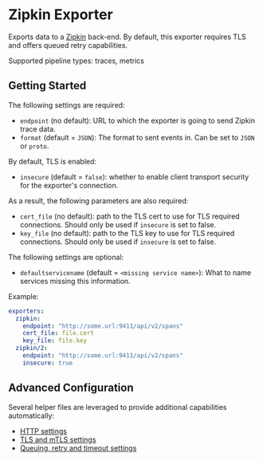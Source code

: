 # Zipkin Exporter

Exports data to a [Zipkin](https://zipkin.io/) back-end.
By default, this exporter requires TLS and offers queued retry capabilities.

Supported pipeline types: traces, metrics

## Getting Started

The following settings are required:

- `endpoint` (no default): URL to which the exporter is going to send Zipkin trace data.
- `format` (default = `JSON`): The format to sent events in. Can be set to `JSON` or `proto`.

By default, TLS is enabled:

- `insecure` (default = `false`): whether to enable client transport security for
  the exporter's connection.

As a result, the following parameters are also required:

- `cert_file` (no default): path to the TLS cert to use for TLS required connections. Should
  only be used if `insecure` is set to false.
- `key_file` (no default): path to the TLS key to use for TLS required connections. Should
  only be used if `insecure` is set to false.

The following settings are optional:

- `defaultservicename` (default = `<missing service name>`): What to name
  services missing this information.

Example:

```yaml
exporters:
  zipkin:
    endpoint: "http://some.url:9411/api/v2/spans"
    cert_file: file.cert
    key_file: file.key
  zipkin/2:
    endpoint: "http://some.url:9411/api/v2/spans"
    insecure: true
```

## Advanced Configuration

Several helper files are leveraged to provide additional capabilities automatically:

- [HTTP settings](https://github.com/open-telemetry/opentelemetry-collector/blob/master/config/confighttp/README.md)
- [TLS and mTLS settings](https://github.com/open-telemetry/opentelemetry-collector/blob/master/config/configtls/README.md)
- [Queuing, retry and timeout settings](https://github.com/open-telemetry/opentelemetry-collector/blob/master/exporter/exporterhelper/README.md)
